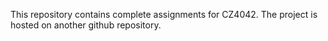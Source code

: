 This repository contains complete assignments for CZ4042. 
The project is hosted on another github repository.

